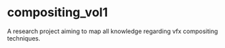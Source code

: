 # compositing_vol1
A research project aiming to map all knowledge regarding vfx compositing techniques. 
